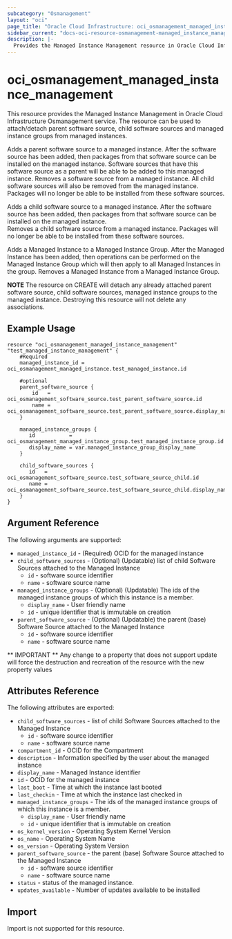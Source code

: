 ```yaml
---
subcategory: "Osmanagement"
layout: "oci"
page_title: "Oracle Cloud Infrastructure: oci_osmanagement_managed_instance_management"
sidebar_current: "docs-oci-resource-osmanagement-managed_instance_management"
description: |-
  Provides the Managed Instance Management resource in Oracle Cloud Infrastructure Osmanagement service
---
```


# oci_osmanagement_managed_instance_management
This resource provides the Managed Instance Management in Oracle Cloud Infrastructure Osmanagement service.
The resource can be used to attach/detach parent software source, child software sources and managed instance groups from managed instances.

Adds a parent software source to a managed instance. After the software source has been added, then packages from that software source can be installed on the managed instance. Software sources that have this software source as a parent will be able to be added to this managed instance.
Removes a software source from a managed instance. All child software sources will also be removed from the managed instance. Packages will no longer be able to be installed from these software sources.
        
Adds a child software source to a managed instance. After the software source has been added, then packages from that software source can be installed on the managed instance.   
Removes a child software source from a managed instance. Packages will no longer be able to be installed from these software sources.

Adds a Managed Instance to a Managed Instance Group. After the Managed Instance has been added, then operations can be performed on the Managed Instance Group which will then apply to all Managed Instances in the group. 
Removes a Managed Instance from a Managed Instance Group.
        
**NOTE** The resource on CREATE will detach any already attached parent software source, child software sources, managed instance groups to the managed instance. 
Destroying this resource will not delete any associations.

## Example Usage

```hcl
resource "oci_osmanagement_managed_instance_management" "test_managed_instance_management" {
	#Required
	managed_instance_id = oci_osmanagement_managed_instance.test_managed_instance.id
	
	#optional
	parent_software_source {
        id   = oci_osmanagement_software_source.test_parent_software_source.id
        name = oci_osmanagement_software_source.test_parent_software_source.display_name
    }
    
    managed_instance_groups {
       id           = oci_osmanagement_managed_instance_group.test_managed_instance_group.id
       display_name = var.managed_instance_group_display_name
    }
    
    child_software_sources {
       id   = oci_osmanagement_software_source.test_software_source_child.id
       name = oci_osmanagement_software_source.test_software_source_child.display_name
    }
}
```

## Argument Reference

The following arguments are supported:

* `managed_instance_id` - (Required) OCID for the managed instance
* `child_software_sources` - (Optional) (Updatable) list of child Software Sources attached to the Managed Instance
	* `id` - software source identifier
	* `name` - software source name
* `managed_instance_groups` - (Optional) (Updatable) The ids of the managed instance groups of which this instance is a member. 
	* `display_name` - User friendly name
	* `id` - unique identifier that is immutable on creation
* `parent_software_source` - (Optional) (Updatable) the parent (base) Software Source attached to the Managed Instance
	* `id` - software source identifier
	* `name` - software source name

	
** IMPORTANT **
Any change to a property that does not support update will force the destruction and recreation of the resource with the new property values
	
## Attributes Reference

The following attributes are exported:

* `child_software_sources` - list of child Software Sources attached to the Managed Instance
	* `id` - software source identifier
	* `name` - software source name
* `compartment_id` - OCID for the Compartment
* `description` - Information specified by the user about the managed instance
* `display_name` - Managed Instance identifier
* `id` - OCID for the managed instance
* `last_boot` - Time at which the instance last booted
* `last_checkin` - Time at which the instance last checked in
* `managed_instance_groups` - The ids of the managed instance groups of which this instance is a member. 
	* `display_name` - User friendly name
	* `id` - unique identifier that is immutable on creation
* `os_kernel_version` - Operating System Kernel Version
* `os_name` - Operating System Name
* `os_version` - Operating System Version
* `parent_software_source` - the parent (base) Software Source attached to the Managed Instance
	* `id` - software source identifier
	* `name` - software source name
* `status` - status of the managed instance.
* `updates_available` - Number of updates available to be installed

## Import

Import is not supported for this resource.

